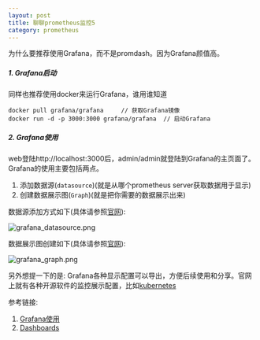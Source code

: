 ```yaml
---
layout: post 
title: 聊聊prometheus监控5
category: prometheus 
---
```


为什么要推荐使用Grafana，而不是promdash。因为Grafana颜值高。  

##### 1. Grafana启动  
同样也推荐使用docker来运行Grafana，谁用谁知道  
<!--description-->  

```golang
docker pull grafana/grafana		// 获取Grafana镜像
docker run -d -p 3000:3000 grafana/grafana	// 启动Grafana
```

##### 2. Grafana使用  
web登陆http://localhost:3000后，admin/admin就登陆到Grafana的主页面了。  
Grafana的使用主要包括两点。  
1. 添加数据源(`datasource`)(就是从哪个prometheus server获取数据用于显示)  
2. 创建数据展示图(`Graph`)(就是把你需要的数据展示出来)  


数据源添加方式如下(具体请参照[官网](http://docs.grafana.org/datasources/prometheus/)):  

![grafana_datasource.png](/s8k/img/grafana_datasource.png)


数据展示图创建如下(具体请参照[官网](http://docs.grafana.org/datasources/prometheus/)):  

![grafana_graph.png](/s8k/img/grafana_graph.png)

另外想提一下的是: Grafana各种显示配置可以导出，方便后续使用和分享。官网上就有各种开源软件的监控展示配置，比如[kubernetes](https://grafana.net/dashboards/315)  

参考链接:  
1. [Grafana使用](http://docs.grafana.org/datasources/prometheus/)  
2. [Dashboards](https://grafana.net/dashboards)  
